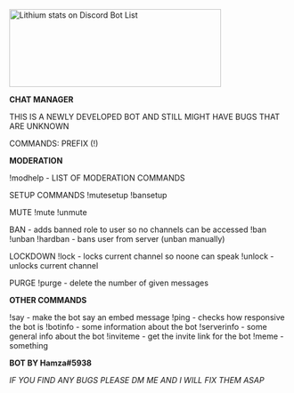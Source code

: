 <a href="https://discordbotlist.com/bots/460847447602757633">
	<img 
		width="380" 
		height="140" 
		src="https://discordbotlist.com/bots/460847447602757633/widget" 
		alt="Lithium stats on Discord Bot List">
</a>


**CHAT MANAGER**

THIS IS A NEWLY DEVELOPED BOT AND STILL MIGHT HAVE BUGS THAT ARE UNKNOWN

COMMANDS: PREFIX (!)

**MODERATION**

!modhelp - LIST OF MODERATION COMMANDS

SETUP COMMANDS !mutesetup !bansetup

MUTE !mute !unmute

BAN - adds banned role to user so no channels can be accessed !ban !unban !hardban - bans user from server (unban manually)

LOCKDOWN !lock - locks current channel so noone can speak !unlock - unlocks current channel

PURGE !purge - delete the number of given messages

**OTHER COMMANDS**

!say - make the bot say an embed message !ping - checks how responsive the bot is !botinfo - some information about the bot !serverinfo - some general info about the bot !inviteme - get the invite link for the bot !meme - something

**BOT BY Hamza#5938**

_IF YOU FIND ANY BUGS PLEASE DM ME AND I WILL FIX THEM ASAP_
